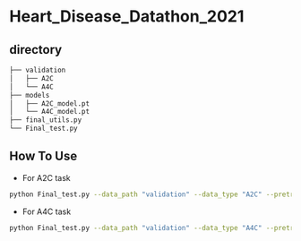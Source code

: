 # Heart_Disease_Datathon_2021

## directory
```bash
├── validation
│   ├── A2C
│   └── A4C
├── models
│   ├── A2C_model.pt
│   └── A4C_model.pt
├── final_utils.py
└── Final_test.py
``` 
## How To Use
- For A2C task
```bash
python Final_test.py --data_path "validation" --data_type "A2C" --pretrained_path "models/A2C_model.pt"
```

- For A4C task
```bash
python Final_test.py --data_path "validation" --data_type "A4C" --pretrained_path "models/A4C_model.pt"
```
